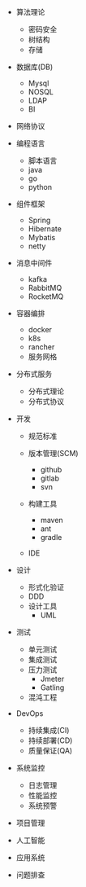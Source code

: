 - 算法理论
    - 密码安全
    - 树结构
    - 存储
    
- 数据库(DB)
    - Mysql
    - NOSQL
    - LDAP
    - BI
- 网络协议
        
- 编程语言
    - 脚本语言
    - java
    - go
    - python
    
- 组件框架
    - Spring
    - Hibernate
    - Mybatis
    - netty
    
- 消息中间件
    - kafka
    - RabbitMQ
    - RocketMQ
    
- 容器编排
    - docker
    - k8s
    - rancher
    - 服务网格

- 分布式服务
    - 分布式理论
    - 分布式协议
    
- 开发
    - 规范标准 
    - 版本管理(SCM)
        - github
        - gitlab
        - svn
        
    - 构建工具
        - maven
        - ant
        - gradle 
    - IDE
- 设计
    - 形式化验证
    - DDD
    - 设计工具
        - UML   

- 测试
    - 单元测试
    - 集成测试
    - 压力测试
        - Jmeter
        - Gatling
    - 混沌工程
    
- DevOps
    - 持续集成(CI)
    - 持续部署(CD)
    - 质量保证(QA)


- 系统监控
    - 日志管理
    - 性能监控
    - 系统预警  
    

- 项目管理

- 人工智能

- 应用系统

- 问题排查